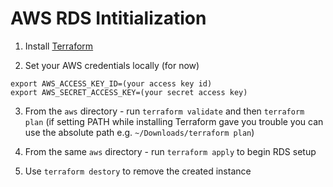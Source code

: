 # AWS RDS Intitialization

1. Install [Terraform](https://learn.hashicorp.com/terraform/getting-started/install.html)

2. Set your AWS credentials locally (for now)
```
export AWS_ACCESS_KEY_ID=(your access key id)
export AWS_SECRET_ACCESS_KEY=(your secret access key)
```

3. From the `aws` directory - run `terraform validate` and then `terraform plan`
(if setting PATH while installing Terraform gave you trouble you can use the absolute path e.g. `~/Downloads/terraform plan`)

3. From the same `aws` directory - run `terraform apply` to begin RDS setup

4. Use `terraform destory` to remove the created instance